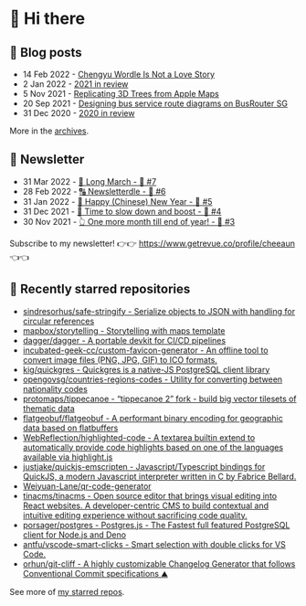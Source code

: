 # 👋 Hi there

## 📝 Blog posts

<!-- feed start -->
- 14 Feb 2022 - [Chengyu Wordle Is Not a Love Story](https://cheeaun.com/blog/2022/02/chengyu-wordle-is-not-a-love-story/)
- 2 Jan 2022 - [2021 in review](https://cheeaun.com/blog/2022/01/2021-in-review/)
- 5 Nov 2021 - [Replicating 3D Trees from Apple Maps](https://cheeaun.com/blog/2021/11/replicating-3d-trees-apple-maps/)
- 20 Sep 2021 - [Designing bus service route diagrams on BusRouter SG](https://cheeaun.com/blog/2021/09/bus-service-route-diagrams-busrouter-sg/)
- 31 Dec 2020 - [2020 in review](https://cheeaun.com/blog/2020/12/2020-in-review/)
<!-- feed end -->

More in the [archives](https://cheeaun.com/blog/archives/).

## 📰 Newsletter

<!-- newsletter start -->
- 31 Mar 2022 - [🚶 Long March - 🥫 #7](https://www.getrevue.co/profile/cheeaun/issues/long-march-7-1061697)
- 28 Feb 2022 - [🔠 Newsletterdle - 🥫 #6](https://www.getrevue.co/profile/cheeaun/issues/newsletterdle-6-1014288)
- 31 Jan 2022 - [🧧 Happy (Chinese) New Year - 🥫 #5](https://www.getrevue.co/profile/cheeaun/issues/happy-chinese-new-year-5-963222)
- 31 Dec 2021 - [🥃 Time to slow down and boost - 🥫 #4](https://www.getrevue.co/profile/cheeaun/issues/time-to-slow-down-and-boost-4-906334)
- 30 Nov 2021 - [👆 One more month till end of year! - 🥫 #3](https://www.getrevue.co/profile/cheeaun/issues/one-more-month-till-end-of-year-3-835833)
<!-- newsletter end -->

Subscribe to my newsletter! 👉👉 https://www.getrevue.co/profile/cheeaun 👈👈

## 🌟 Recently starred repositories

<!-- starred repos start -->
- [sindresorhus/safe-stringify - Serialize objects to JSON with handling for circular references](https://github.com/sindresorhus/safe-stringify)
- [mapbox/storytelling - Storytelling with maps template](https://github.com/mapbox/storytelling)
- [dagger/dagger - A portable devkit for CI/CD pipelines](https://github.com/dagger/dagger)
- [incubated-geek-cc/custom-favicon-generator - An offline tool to convert image files (PNG, JPG, GIF) to ICO formats.](https://github.com/incubated-geek-cc/custom-favicon-generator)
- [kig/quickgres - Quickgres is a native-JS PostgreSQL client library](https://github.com/kig/quickgres)
- [opengovsg/countries-regions-codes - Utility for converting between nationality codes](https://github.com/opengovsg/countries-regions-codes)
- [protomaps/tippecanoe - “tippecanoe 2” fork - build big vector tilesets of thematic data](https://github.com/protomaps/tippecanoe)
- [flatgeobuf/flatgeobuf - A performant binary encoding for geographic data based on flatbuffers](https://github.com/flatgeobuf/flatgeobuf)
- [WebReflection/highlighted-code - A textarea builtin extend to automatically provide code highlights based on one of the languages available via highlight.js](https://github.com/WebReflection/highlighted-code)
- [justjake/quickjs-emscripten - Javascript/Typescript bindings for QuickJS, a modern Javascript interpreter written in C by Fabrice Bellard.](https://github.com/justjake/quickjs-emscripten)
- [Weiyuan-Lane/qr-code-generator](https://github.com/Weiyuan-Lane/qr-code-generator)
- [tinacms/tinacms - Open source editor that brings visual editing into React websites. A developer-centric CMS to build contextual and intuitive editing experience without sacrificing code quality.](https://github.com/tinacms/tinacms)
- [porsager/postgres - Postgres.js - The Fastest full featured PostgreSQL client for Node.js and Deno](https://github.com/porsager/postgres)
- [antfu/vscode-smart-clicks - Smart selection with double clicks for VS Code.](https://github.com/antfu/vscode-smart-clicks)
- [orhun/git-cliff - A highly customizable Changelog Generator that follows Conventional Commit specifications ⛰️ ](https://github.com/orhun/git-cliff)
<!-- starred repos end -->

See more of [my starred repos](https://github.com/stars/cheeaun/).